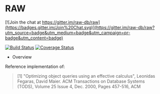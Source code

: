 RAW
===

[![Join the chat at https://gitter.im/raw-db/raw](https://badges.gitter.im/Join%20Chat.svg)](https://gitter.im/raw-db/raw?utm_source=badge&utm_medium=badge&utm_campaign=pr-badge&utm_content=badge)

[![Build Status](https://api.travis-ci.org/raw-db/raw.svg?branch=master)](https://travis-ci.org/dias-epfl/raw)
[![Coverage Status](https://coveralls.io/repos/raw-db/raw/badge.svg)](https://coveralls.io/r/dias-epfl/raw)

* Overview

Reference implementation of:

> [1] "Optimizing object queries using an effective calculus", Leonidas Fegaras, David Maier.
>     ACM Transactions on Database Systems (TODS), Volume 25 Issue 4, Dec. 2000, Pages 457-516, ACM
